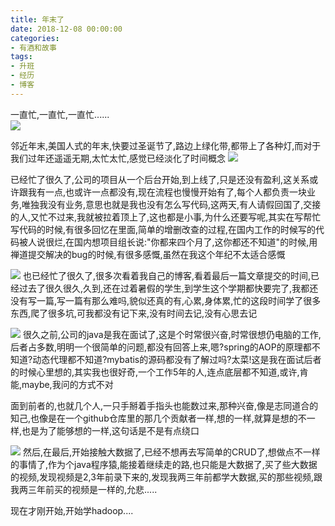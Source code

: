```yaml
---
title: 年末了
date: 2018-12-08 00:00:00
categories: 
- 有酒和故事
tags: 
- 升班
- 经历
- 博客
---
```

一直忙,一直忙,一直忙......  
![](https://image.yanganlin.com//18-12-8/85467168.jpg)
<!-- more -->

邻近年末,美国人式的年末,快要过圣诞节了,路边上绿化带,都带上了各种灯,而对于我们过年还遥遥无期,太忙太忙,感觉已经淡化了时间概念
![](https://image.yanganlin.com//18-12-8/3621525.jpg)

已经忙了很久了,公司的项目从一个后台开始,到上线了,只是还没有盈利,这关系或许跟我有一点,也或许一点都没有,现在流程也慢慢开始有了,每个人都负责一块业务,唯独我没有业务,意思也就是我也没有怎么写代码,这两天,有人请假回国了,交接的人,又忙不过来,我就被拉着顶上了,这也都是小事,为什么还要写呢,其实在写帮忙写代码的时候,有很多回忆在里面,简单的增删改查的过程,在国内工作的时候写的代码被人说很烂,在国内想项目组长说:"你都来四个月了,这你都还不知道"的时候,用禅道提交解决的bug的时候,有很多感慨,虽然在我这个年纪不太适合感慨

![](https://image.yanganlin.com//18-12-8/16398839.jpg)
也已经忙了很久了,很多次看着我自己的博客,看着最后一篇文章提交的时间,已经过去了很久很久,久到,还在过着暑假的学生,到学生这个学期都快要完了,我都还没有写一篇,写一篇有那么难吗,貌似还真的有,心累,身体累,忙的这段时间学了很多东西,爬了很多坑,可我都没有记下来,没有时间去记,没有心思去记

![](https://image.yanganlin.com//18-12-8/10860682.jpg)
很久之前,公司的java是我在面试了,这是个时常很兴奋,时常很想仍电脑的工作,后者占多数,明明一个很简单的问题,都没有回答上来,嗯?spring的AOP的原理都不知道?动态代理都不知道?mybatis的源码都没有了解过吗?太菜!这是我在面试后者的时候心里想的,其实我也很好奇,一个工作5年的人,连点底层都不知道,或许,肯能,maybe,我问的方式不对

面到前者的,也就几个人,一只手掰着手指头也能数过来,那种兴奋,像是志同道合的知己,也像是在一个github仓库里的那几个贡献者一样,想的一样,就算是想的不一样,也是为了能够想的一样,这句话是不是有点绕口

![](https://image.yanganlin.com//18-12-8/72362794.jpg)
然后,在最后,开始接触大数据了,已经不想再去写简单的CRUD了,想做点不一样的事情了,作为个java程序猿,能接着继续走的路,也只能是大数据了,买了些大数据的视频,发现视频是2,3年前录下来的,发现我两三年前都学大数据,买的那些视频,跟我两三年前买的视频是一样的,允悲.....

现在才刚开始,开始学hadoop....


